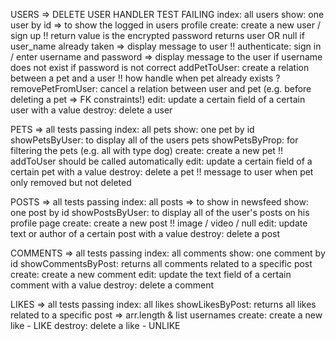 USERS => DELETE USER HANDLER TEST FAILING
index: all users
show: one user by id => to show the logged in users profile
create: create a new user / sign up !! return value is the encrypted password
returns user OR null if user_name already taken => display message to user !!
authenticate: sign in / enter username and password
=> display message to the user if username does not exist
if password is not correct
addPetToUser: create a relation between a pet and a user !! how handle when pet already exists ?
removePetFromUser: cancel a relation between user and pet (e.g. before deleting a pet => FK constraints!)
edit: update a certain field of a certain user with a value
destroy: delete a user

PETS => all tests passing
index: all pets
show: one pet by id
showPetsByUser: to display all of the users pets
showPetsByProp: for filtering the pets (e.g. all with type dog)
create: create a new pet !! addToUser should be called automatically
edit: update a certain field of a certain pet with a value
destroy: delete a pet !! message to user when pet only removed but not deleted

POSTS => all tests passing
index: all posts => to show in newsfeed
show: one post by id
showPostsByUser: to display all of the user's posts on his profile page
create: create a new post !! image / video / null
edit: update text or author of a certain post with a value
destroy: delete a post

COMMENTS => all tests passing
index: all comments
show: one comment by id
showCommentsByPost: returns all comments related to a specific post
create: create a new comment
edit: update the text field of a certain comment with a value
destroy: delete a comment

LIKES => all tests passing
index: all likes
showLikesByPost: returns all likes related to a specific post => arr.length & list usernames
create: create a new like - LIKE
destroy: delete a like - UNLIKE
